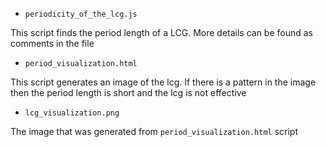 
- ```periodicity_of_the_lcg.js```

This script finds the period length of a LCG. More details can be found as comments in the file 

- ```period_visualization.html```

This script generates an image of the lcg. If there is a pattern in the image then the period length is short and the lcg is not effective

- ```lcg_visualization.png```	

The image that was generated from ```period_visualization.html``` script
